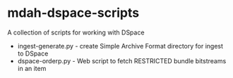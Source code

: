 mdah-dspace-scripts
===================

A collection of scripts for working with DSpace

 * ingest-generate.py - create Simple Archive Format directory for ingest to DSpace
 * dspace-orderp.py - Web script to fetch RESTRICTED bundle bitstreams in an item
